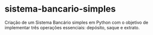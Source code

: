 # sistema-bancario-simples
Criação de um Sistema Bancário simples em Python com o objetivo de implementar três operações essenciais: depósito, saque e extrato. 
